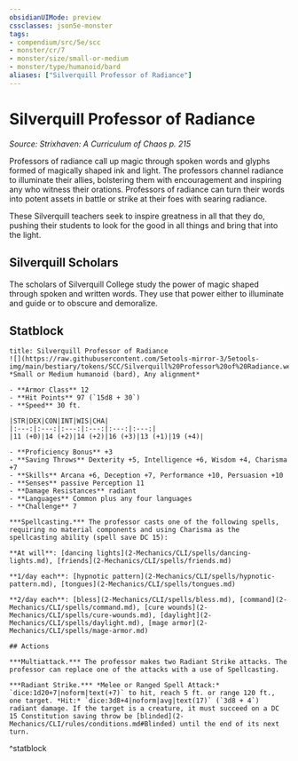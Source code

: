 ```yaml
---
obsidianUIMode: preview
cssclasses: json5e-monster
tags:
- compendium/src/5e/scc
- monster/cr/7
- monster/size/small-or-medium
- monster/type/humanoid/bard
aliases: ["Silverquill Professor of Radiance"]
---
```

# Silverquill Professor of Radiance
*Source: Strixhaven: A Curriculum of Chaos p. 215*  

Professors of radiance call up magic through spoken words and glyphs formed of magically shaped ink and light. The professors channel radiance to illuminate their allies, bolstering them with encouragement and inspiring any who witness their orations. Professors of radiance can turn their words into potent assets in battle or strike at their foes with searing radiance.

These Silverquill teachers seek to inspire greatness in all that they do, pushing their students to look for the good in all things and bring that into the light.

## Silverquill Scholars

The scholars of Silverquill College study the power of magic shaped through spoken and written words. They use that power either to illuminate and guide or to obscure and demoralize.

## Statblock

```ad-statblock
title: Silverquill Professor of Radiance
![](https://raw.githubusercontent.com/5etools-mirror-3/5etools-img/main/bestiary/tokens/SCC/Silverquill%20Professor%20of%20Radiance.webp#token)
*Small or Medium humanoid (bard), Any alignment*

- **Armor Class** 12
- **Hit Points** 97 (`15d8 + 30`)
- **Speed** 30 ft.

|STR|DEX|CON|INT|WIS|CHA|
|:---:|:---:|:---:|:---:|:---:|:---:|
|11 (+0)|14 (+2)|14 (+2)|16 (+3)|13 (+1)|19 (+4)|

- **Proficiency Bonus** +3
- **Saving Throws** Dexterity +5, Intelligence +6, Wisdom +4, Charisma +7
- **Skills** Arcana +6, Deception +7, Performance +10, Persuasion +10
- **Senses** passive Perception 11
- **Damage Resistances** radiant
- **Languages** Common plus any four languages
- **Challenge** 7

***Spellcasting.*** The professor casts one of the following spells, requiring no material components and using Charisma as the spellcasting ability (spell save DC 15):

**At will**: [dancing lights](2-Mechanics/CLI/spells/dancing-lights.md), [friends](2-Mechanics/CLI/spells/friends.md)

**1/day each**: [hypnotic pattern](2-Mechanics/CLI/spells/hypnotic-pattern.md), [tongues](2-Mechanics/CLI/spells/tongues.md)

**2/day each**: [bless](2-Mechanics/CLI/spells/bless.md), [command](2-Mechanics/CLI/spells/command.md), [cure wounds](2-Mechanics/CLI/spells/cure-wounds.md), [daylight](2-Mechanics/CLI/spells/daylight.md), [mage armor](2-Mechanics/CLI/spells/mage-armor.md)

## Actions

***Multiattack.*** The professor makes two Radiant Strike attacks. The professor can replace one of the attacks with a use of Spellcasting.

***Radiant Strike.*** *Melee or Ranged Spell Attack:* `dice:1d20+7|noform|text(+7)` to hit, reach 5 ft. or range 120 ft., one target. *Hit:* `dice:3d8+4|noform|avg|text(17)` (`3d8 + 4`) radiant damage. If the target is a creature, it must succeed on a DC 15 Constitution saving throw be [blinded](2-Mechanics/CLI/rules/conditions.md#Blinded) until the end of its next turn.
```
^statblock